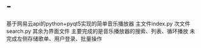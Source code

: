 # -
基于网易云api的python+pyqt5实现的简单音乐播放器
主文件index.py
次文件search.py
其余为界面文件
主要完成的是音乐播放器的搜索、列表、循环播放
未完成左侧存储歌单、用户登录、批量操作
